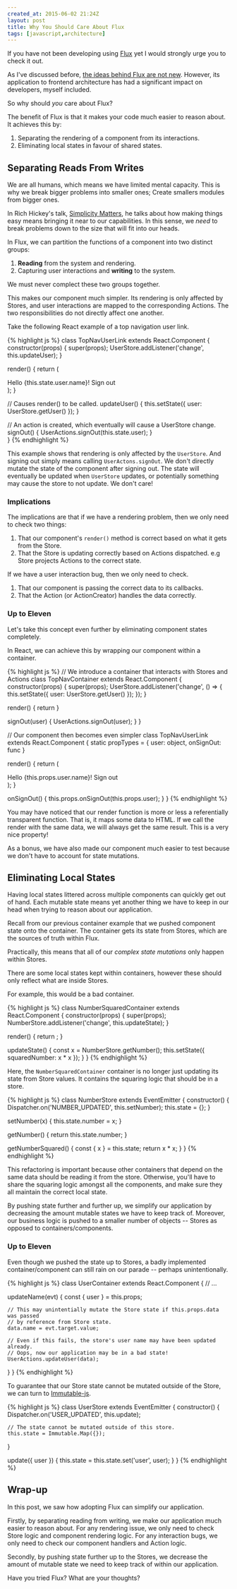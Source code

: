 ```yaml
---
created_at: 2015-06-02 21:24Z
layout: post
title: Why You Should Care About Flux
tags: [javascript,architecture]
---
```


If you have not been developing using [Flux](https://facebook.github.io/flux/) yet I would strongly urge you to check it out.

As I've discussed before, [the ideas behind Flux are not new](http://jaysoo.ca/2015/02/06/what-the-flux/). However, its application
to frontend architecture has had a significant impact on developers, myself included.

So why should *you* care about Flux?

The benefit of Flux is that it makes your code much easier to reason about. It achieves this by:

1. Separating the rendering of a component from its interactions. 
2. Eliminating local states in favour of shared states.


## Separating Reads From Writes

We are all humans, which means we have limited mental capacity. This is why we break bigger problems into smaller ones; Create
smallers modules from bigger ones.

In Rich Hickey's talk, [Simplicity Matters](https://www.youtube.com/watch?v=rI8tNMsozo0), he talks about how making things
easy means bringing it near to our capabilities. In this sense, we *need* to break problems down to the size that will
fit into our heads.

In Flux, we can partition the functions of a component into two distinct groups:

1. **Reading** from the system and rendering.
2. Capturing user interactions and **writing** to the system.

We must never complect these two groups together.

This makes our component much simpler. Its rendering is only affected by Stores, and user interactions
are mapped to the corresponding Actions. The two responsibilities do not directly affect one another.

Take the following React example of a top navigation user link.

{% highlight js %}
class TopNavUserLink extends React.Component {
  constructor(props) {
    super(props);
    UserStore.addListener('change', this.updateUser);
  }
  
  render() {
    return (<div>
      Hello {this.state.user.name}!
      <a onClick={this.signOut}>Sign out</a>
    </div>);
  }
  
  // Causes render() to be called.
  updateUser() {
    this.setState({ user: UserStore.getUser() });
  }
  
  // An action is created, which eventually will cause a UserStore change.
  signOut() {
    UserActions.signOut(this.state.user);
  }  
}
{% endhighlight %}

This example shows that rendering is only affected by the `UserStore`. And signing out simply means calling `UserActons.signOut`.
We don't directly mutate the state of the component after signing out. The state will eventually be updated when `UserStore`
updates, or potentially something may cause the store to not update. We don't care!

### Implications

The implications are that if we have a rendering problem, then we only need to check two things:

1. That our component's `render()` method is correct based on what it gets from the Store.
2. That the Store is updating correctly based on Actions dispatched. e.g Store projects Actions to the correct state.

If we have a user interaction bug, then we only need to check.

1. That our component is passing the correct data to its callbacks.
2. That the Action (or ActionCreator) handles the data correctly.

### Up to Eleven

Let's take this concept even further by eliminating component states completely.

In React, we can achieve this by wrapping our component within a container.

{% highlight js %}
// We introduce a container that interacts with Stores and Actions
class TopNavContainer extends React.Component {
  constructor(props) {
    super(props);
    UserStore.addListener('change', () => {
      this.setState({ user: UserStore.getUser() });
    });
  }
  
  render() {
    return <TopNavUserLink user={this.state.user} onSignOut={this.signOut} />
  }
  
  signOut(user) {
    UserActions.signOut(user);
  }
}

// Our component then becomes even simpler
class TopNavUserLink extends React.Component {
  static propTypes = { user: object, onSignOut: func }
  
  render() {
    return (<div>
      Hello {this.props.user.name}!
      <a onClick={this.onSignOut}>Sign out</a>
    </div>);
  }
  
  onSignOut() {
    this.props.onSignOut(this.props.user);
  }
}
{% endhighlight %}

You may have noticed that our render function is more or less a referentially transparent function. That is, it maps some
data to HTML. If we call the render with the same data, we will always get the same result. This is a very nice property!

As a bonus, we have also made our component much easier to test because we don't have to account for state mutations.


## Eliminating Local States

Having local states littered across multiple components can quickly get out of hand. Each mutable state
means yet another thing we have to keep in our head when trying to reason about our application.

Recall from our previous container example that we pushed component state onto the container. The container gets its state
from Stores, which are the sources of truth within Flux.

Practically, this means that all of our *complex state mutations* only happen within Stores.

There are some local states kept within containers, however these should only reflect what are inside Stores.

For example, this would be a bad container.

{% highlight js %}
class NumberSquaredContainer extends React.Component {
  constructor(props) {
    super(props);
    NumberStore.addListener('change', this.updateState);
  }
  
  render() {
    return <Number number={this.state.squaredNumber} />;
  }
  
  updateState() {
    const x = NumberStore.getNumber();
    this.setState({
      squaredNumber: x * x
    });
  }
}
{% endhighlight %}

Here, the `NumberSquaredContainer` container is no longer just updating its state from Store values. It contains the squaring logic
that should be in a store.

{% highlight js %}
class NumberStore extends EventEmitter {
 constructor() {
   Dispatcher.on('NUMBER_UPDATED', this.setNumber);
   this.state = {};
 }
 
 setNumber(x) {
   this.state.number = x;
 }
 
 getNumber() {
   return this.state.number;
 }
 
 getNumberSquared() {
   const { x } = this.state;
   return x * x;
 }
}
{% endhighlight %}

This refactoring is important because other containers that depend on the same data should be reading it from the store. Otherwise,
you'll have to share the squaring logic amongst all the components, and make sure they all maintain the correct local state.

By pushing state further and further up, we simplify our application by decreasing the amount mutable states we have to keep track of.
Moreover, our business logic is pushed to a smaller number of objects -- Stores as opposed to containers/components.


### Up to Eleven

Even though we pushed the state up to Stores, a badly implemented container/component can still rain on our parade -- perhaps unintentionally.

{% highlight js %}
class UserContainer extends React.Component {
  // ...
  
  updateName(evt) {
    const { user } = this.props;
   
    // This may unintentially mutate the Store state if this.props.data was passed
    // by reference from Store state.
    data.name = evt.target.value;
   
    // Even if this fails, the store's user name may have been updated already.
    // Oops, now our application may be in a bad state!
    UserActions.updateUser(data);
  }
}
{% endhighlight %}

To guarantee that our Store state cannot be mutated outside of the Store, we can turn to [Immutable-js](https://github.com/facebook/immutable-js).

{% highlight js %}
class UserStore extends EventEmitter {
  constructor() {
    Dispatcher.on('USER_UPDATED', this.update);
    
    // The state cannot be mutated outside of this store.
    this.state = Immutable.Map({});
  }
  
  update({ user }) {
    this.state = this.state.set('user', user); 
  }
}
{% endhighlight %}


## Wrap-up

In this post, we saw how adopting Flux can simplify our application.

Firstly, by separating reading from writing, we make our application much easier to reason about. For any rendering issue,
we only need to check Store logic and component rendering logic. For any interaction bugs, we only need to check our component
handlers and Action logic.

Secondly, by pushing state further up to the Stores, we decrease the amount of mutable state we need to keep track of within our
application.

Have you tried Flux? What are your thoughts?
